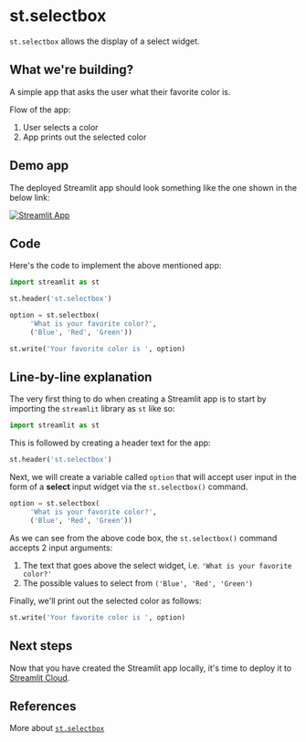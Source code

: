 # st.selectbox

`st.selectbox` allows the display of a select widget.

## What we're building?

A simple app that asks the user what their favorite color is.

Flow of the app:
1. User selects a color
2. App prints out the selected color

## Demo app
The deployed Streamlit app should look something like the one shown in the below link: 

[![Streamlit App](https://static.streamlit.io/badges/streamlit_badge_black_white.svg)](https://share.streamlit.io/dataprofessor/st.selectbox/)

## Code
Here's the code to implement the above mentioned app:
```python
import streamlit as st

st.header('st.selectbox')

option = st.selectbox(
     'What is your favorite color?',
     ('Blue', 'Red', 'Green'))

st.write('Your favorite color is ', option)
```

## Line-by-line explanation
The very first thing to do when creating a Streamlit app is to start by importing the `streamlit` library as `st` like so:
```python
import streamlit as st
```

This is followed by creating a header text for the app:
```python
st.header('st.selectbox')
```

Next, we will create a variable called `option` that will accept user input in the form of a **select** input widget via the `st.selectbox()` command.

```python
option = st.selectbox(
     'What is your favorite color?',
     ('Blue', 'Red', 'Green'))
```
As we can see from the above code box, the `st.selectbox()` command accepts 2 input arguments:
1. The text that goes above the select widget, i.e. `'What is your favorite color?'`
2. The possible values to select from `('Blue', 'Red', 'Green')`

Finally, we'll print out the selected color as follows:
```python
st.write('Your favorite color is ', option)
```

## Next steps
Now that you have created the Streamlit app locally, it's time to deploy it to [Streamlit Cloud](https://streamlit.io/cloud).

## References 
More about [`st.selectbox`](https://docs.streamlit.io/library/api-reference/widgets/st.selectbox)
